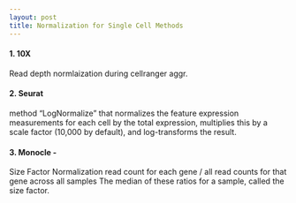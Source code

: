 ```yaml
---
layout: post
title: Normalization for Single Cell Methods
---
```


#### 1. 10X 
Read depth normlaization during cellranger aggr.

#### 2. Seurat
method “LogNormalize” that normalizes the feature expression measurements for each cell by the total expression, 
  multiplies this by a scale factor (10,000 by default), and log-transforms the result. 

#### 3. Monocle - 
Size Factor Normalization
  read count for each gene / all read counts for that gene across all samples
  The median of these ratios for a sample, called the size factor.

